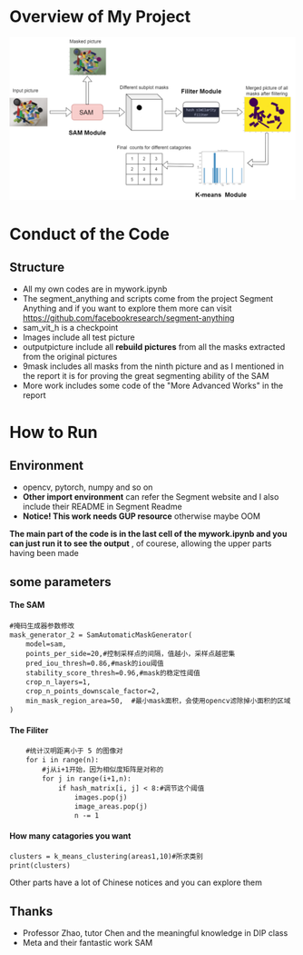 # Overview of My Project
![Alt text](draw-1.png)

# Conduct of the Code

## Structure 
- All my own codes are in mywork.ipynb
- The segment_anything and scripts come from the project Segment Anything and if you want to explore them more can visit https://github.com/facebookresearch/segment-anything
- sam_vit_h is a checkpoint
- Images include all test picture
- outputpicture include all **rebuild pictures** from all the masks extracted from the original pictures
- 9mask includes all masks from the ninth picture and as I mentioned in the report it is for proving the great segmenting ability of the SAM
- More work includes some code of the "More Advanced Works" in the report

# How to Run
## Environment 
- opencv, pytorch, numpy and so on
- **Other import environment** can refer the Segment website and I also include their README in Segment Readme
- **Notice! This work needs GUP resource** otherwise maybe OOM

**The main part of the code is in the last cell of the mywork.ipynb and you can just run it to see the output** , of courese, allowing the upper parts having been made

## some parameters
#### The SAM
```
#掩码生成器参数修改
mask_generator_2 = SamAutomaticMaskGenerator(
    model=sam,
    points_per_side=20,#控制采样点的间隔，值越小，采样点越密集
    pred_iou_thresh=0.86,#mask的iou阈值
    stability_score_thresh=0.96,#mask的稳定性阈值
    crop_n_layers=1,
    crop_n_points_downscale_factor=2,
    min_mask_region_area=50,  #最小mask面积，会使用opencv滤除掉小面积的区域
)
```

#### The Filiter
```
    #统计汉明距离小于 5 的图像对
    for i in range(n):
        #j从i+1开始，因为相似度矩阵是对称的
        for j in range(i+1,n):
            if hash_matrix[i, j] < 8:#调节这个阈值
                images.pop(j)
                image_areas.pop(j)
                n -= 1
```
#### How many catagories you want
```
clusters = k_means_clustering(areas1,10)#所求类别
print(clusters)
```

Other parts have a lot of Chinese notices and you can explore them

## Thanks 

- Professor Zhao, tutor Chen and the meaningful knowledge in DIP class
- Meta and their fantastic work SAM
